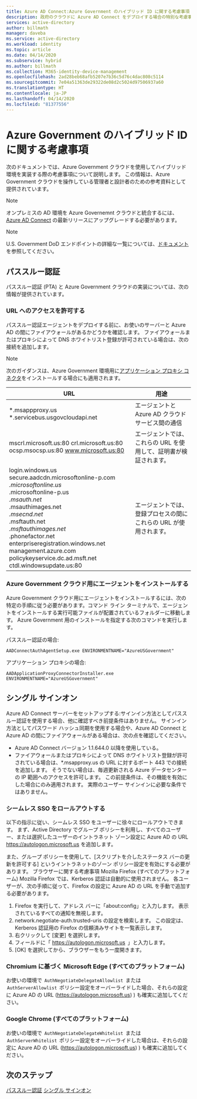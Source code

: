 ```yaml
---
title: Azure AD Connect:Azure Government のハイブリッド ID に関する考慮事項
description: 政府のクラウドに Azure AD Connect をデプロイする場合の特別な考慮事項。
services: active-directory
author: billmath
manager: daveba
ms.service: active-directory
ms.workload: identity
ms.topic: article
ms.date: 04/14/2020
ms.subservice: hybrid
ms.author: billmath
ms.collection: M365-identity-device-management
ms.openlocfilehash: 2ad28beb68afb5207e7b36c5d76c4dac808c5114
ms.sourcegitcommit: 7e04a51363de29322de08d2c5024d97506937a60
ms.translationtype: HT
ms.contentlocale: ja-JP
ms.lasthandoff: 04/14/2020
ms.locfileid: "81377556"
---
```

# <a name="hybrid-identity-considerations-for-azure-government"></a>Azure Government のハイブリッド ID に関する考慮事項 
次のドキュメントでは、Azure Government クラウドを使用してハイブリッド環境を実装する際の考慮事項について説明します。  この情報は、Azure Government クラウドを操作している管理者と設計者のための参考資料として提供されています。  
> [!NOTE] 
> オンプレミスの AD 環境を Azure Governemnt クラウドと統合するには、[Azure AD Connect](https://www.microsoft.com/download/details.aspx?id=47594) の最新リリースにアップグレードする必要があります。 

> [!NOTE] 
> U.S. Government DoD エンドポイントの詳細な一覧については、[ドキュメント](https://docs.microsoft.com/office365/enterprise/office-365-u-s-government-dod-endpoints)を参照してください。 

## <a name="pass-through-authentication"></a>パススルー認証 
パススルー認証 (PTA) と Azure Government クラウドの実装については、次の情報が提供されています。

### <a name="allow-access-to-urls"></a>URL へのアクセスを許可する  
パススルー認証エージェントをデプロイする前に、お使いのサーバーと Azure AD の間にファイアウォールがあるかどうかを確認します。 ファイアウォールまたはプロキシによって DNS ホワイトリスト登録が許可されている場合は、次の接続を追加します。 
> [!NOTE]
> 次のガイダンスは、Azure Government 環境用に[アプリケーション プロキシ コネクタ](https://aka.ms/whyappproxy)をインストールする場合にも適用されます。

|URL |用途|
|-----|-----| 
|*.msappproxy.us *.servicebus.usgovcloudapi.net|エージェントと Azure AD クラウド サービス間の通信 |
|mscrl.microsoft.us:80 crl.microsoft.us:80 </br>ocsp.msocsp.us:80 www.microsoft.us:80| エージェントでは、これらの URL を使用して、証明書が検証されます。| 
|login.windows.us secure.aadcdn.microsoftonline-p.com *.microsoftonline.us </br>* .microsoftonline-p.us </br>*.msauth.net </br>* .msauthimages.net </br>*.msecnd.net</br>* .msftauth.net </br>*.msftauthimages.net</br>* .phonefactor.net </br>enterpriseregistration.windows.net</br>management.azure.com </br>policykeyservice.dc.ad.msft.net</br>ctdl.windowsupdate.us:80| エージェントでは、登録プロセスの間にこれらの URL が使用されます。| 

### <a name="install-the-agent-for-the-azure-government-cloud"></a>Azure Government クラウド用にエージェントをインストールする 
Azure Government クラウド用にエージェントをインストールするには、次の特定の手順に従う必要があります。コマンド ライン ターミナルで、エージェントをインストールする実行可能ファイルが配置されているフォルダーに移動します。 Azure Government 用のインストールを指定する次のコマンドを実行します。 

パススルー認証の場合: 
```
AADConnectAuthAgentSetup.exe ENVIRONMENTNAME="AzureUSGovernment"
```

アプリケーション プロキシの場合:
```
AADApplicationProxyConnectorInstaller.exe ENVIRONMENTNAME="AzureUSGovernment" 
```

## <a name="single-sign-on"></a>シングル サインオン 
Azure AD Connect サーバーをセットアップする:サインイン方法としてパススルー認証を使用する場合、他に確認すべき前提条件はありません。 サインイン方法としてパスワード ハッシュ同期を使用する場合や、Azure AD Connect と Azure AD の間にファイアウォールがある場合は、次の点を確認してください。
- Azure AD Connect バージョン 1.1.644.0 以降を使用している。 
- ファイアウォールまたはプロキシによって DNS ホワイトリスト登録が許可されている場合は、*.msapproxy.us の URL に対するポート 443 での接続を追加します。 そうでない場合は、毎週更新される Azure データセンターの IP 範囲へのアクセスを許可します。 この前提条件は、その機能を有効にした場合にのみ適用されます。 実際のユーザー サインインに必要な条件ではありません。 

### <a name="rolling-out-seamless-sso"></a>シームレス SSO をロールアウトする 
以下の指示に従い、シームレス SSO をユーザーに徐々にロールアウトできます。 まず、Active Directory でグループ ポリシーを利用し、すべてのユーザー、または選択したユーザーのイントラネット ゾーン設定に Azure AD の URL https://autologon.microsoft.us を追加します。 

また、グループ ポリシーを使用して、[スクリプトを介したステータス バーの更新を許可する] というイントラネットのゾーン ポリシー設定を有効にする必要があります。 ブラウザーに関する考慮事項 Mozilla Firefox (すべてのプラットフォーム) Mozilla Firefox では、Kerberos 認証は自動的に使用されません。 各ユーザーが、次の手順に従って、Firefox の設定に Azure AD の URL を手動で追加する必要があります。 
1. Firefox を実行して、アドレス バーに「about:config」と入力します。 表示されているすべての通知を無視します。 
2. network.negotiate-auth.trusted-uris の設定を検索します。 この設定は、Kerberos 認証用の Firefox の信頼済みサイトを一覧表示します。 
3. 右クリックして [変更] を選択します。 
4. フィールドに「 https://autologon.microsoft.us  」と入力します。
5. [OK] を選択してから、ブラウザーをもう一度開きます。 

### <a name="microsoft-edge-based-on-chromium-all-platforms"></a>Chromium に基づく Microsoft Edge (すべてのプラットフォーム) 
お使いの環境で  `AuthNegotiateDelegateAllowlist`  または  `AuthServerAllowlist`  ポリシー設定をオーバーライドした場合、それらの設定に Azure AD の URL (https://autologon.microsoft.us) ) も確実に追加してください。 

### <a name="google-chrome-all-platforms"></a>Google Chrome (すべてのプラットフォーム) 
お使いの環境で  `AuthNegotiateDelegateWhitelist`  または  `AuthServerWhitelist`  ポリシー設定をオーバーライドした場合は、それらの設定に Azure AD の URL (https://autologon.microsoft.us) ) も確実に追加してください。 

## <a name="next-steps"></a>次のステップ
[パススルー認証](how-to-connect-pta-quick-start.md#step-1-check-the-prerequisites)
[シングル サインオン](how-to-connect-sso-quick-start.md#step-1-check-the-prerequisites) 

